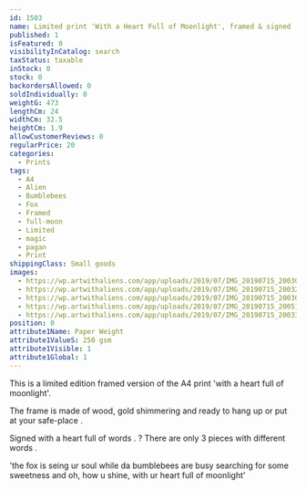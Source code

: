 ```yaml
---
id: 1503
name: Limited print 'With a Heart Full of Moonlight', framed & signed
published: 1
isFeatured: 0
visibilityInCatalog: search
taxStatus: taxable
inStock: 0
stock: 0
backordersAllowed: 0
soldIndividually: 0
weightG: 473
lengthCm: 24
widthCm: 32.5
heightCm: 1.9
allowCustomerReviews: 0
regularPrice: 20
categories:
  - Prints
tags:
  - A4
  - Alien
  - Bumblebees
  - Fox
  - Framed
  - full-moon
  - Limited
  - magic
  - pagan
  - Print
shippingClass: Small goods
images:
  - https://wp.artwithaliens.com/app/uploads/2019/07/IMG_20190715_200304-01-scaled.jpeg
  - https://wp.artwithaliens.com/app/uploads/2019/07/IMG_20190715_200320-01-scaled.jpeg
  - https://wp.artwithaliens.com/app/uploads/2019/07/IMG_20190715_200309-01-scaled.jpeg
  - https://wp.artwithaliens.com/app/uploads/2019/07/IMG_20190715_200513-01-scaled.jpeg
  - https://wp.artwithaliens.com/app/uploads/2019/07/IMG_20190715_200336-01-scaled.jpeg
position: 0
attribute1Name: Paper Weight
attribute1ValueS: 250 gsm
attribute1Visible: 1
attribute1Global: 1
---
```


This is a limited edition framed version of the A4 print 'with a heart full of moonlight'.

The frame is made of wood, gold shimmering and ready to hang up or put at your safe-place .

Signed with a heart full of words . ? There are only 3 pieces with different words .

'the fox is seing ur soul
while da bumblebees are busy searching for some sweetness
and oh, how u shine, with ur heart full of moonlight'
